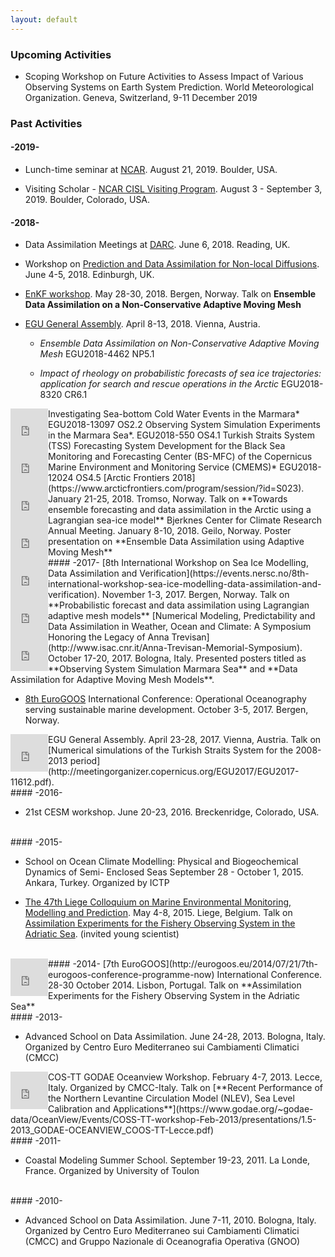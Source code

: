 ```yaml
---
layout: default
---
```


###  Upcoming Activities

- Scoping Workshop on Future Activities to Assess Impact of Various Observing Systems on Earth System Prediction. World Meteorological Organization. Geneva, Switzerland, 9-11 December 2019

###  Past Activities

#### -2019-

- Lunch-time seminar at [NCAR](https://staff.ucar.edu/for-staff/daily/calendar-event/cisl-visitor-program-data-assimilation-using-adaptive-non). August 21, 2019. Boulder, USA.

- Visiting Scholar - [NCAR CISL Visiting Program](https://www2.cisl.ucar.edu/cisl-visitor-program). August 3 - September 3, 2019. Boulder, Colorado, USA.

#### -2018-

- Data Assimilation Meetings at [DARC](http://www.met.reading.ac.uk/~darc/meetings). June 6, 2018. Reading, UK.

- Workshop on [Prediction and Data Assimilation for Non-local Diffusions](https://www.macs.hw.ac.uk/~hg94/da18). June 4-5, 2018. Edinburgh, UK.

- [EnKF workshop](https://www.iris.no/enkf/enkf-homepage). May 28-30, 2018. Bergen, Norway. Talk on **Ensemble Data Assimilation on a Non-Conservative Adaptive Moving Mesh**

- [EGU General Assembly](https://egu2018.eu). April 8-13, 2018. Vienna, Austria.

    - *Ensemble Data Assimilation on Non-Conservative Adaptive Moving Mesh* EGU2018-4462 NP5.1

    - *Impact of rheology on probabilistic forecasts of sea ice trajectories: application for search and rescue operations in the Arctic* EGU2018-8320 CR6.1

<div style="float: left; clear: left">
<iframe src="https://widgets.figshare.com/articles/6133214/embed?show_title=0" width="60" height="60" frameborder="0"></iframe>
</div>
Investigating Sea-bottom Cold Water Events in the Marmara* EGU2018-13097 OS2.2 

<div style="float: left; clear: left">
<iframe src="https://widgets.figshare.com/articles/6133175/embed?show_title=0" width="60" height="60" frameborder="0"></iframe>
</div>
Observing System Simulation Experiments in the Marmara Sea*. EGU2018-550 OS4.1

<div style="float: left; clear: left">
<iframe src="https://widgets.figshare.com/articles/6133199/embed?show_title=0" width="60" height="60" frameborder="0"></iframe>
</div>
Turkish Straits System (TSS) Forecasting System Development for the Black Sea Monitoring and Forecasting Center (BS-MFC) of the Copernicus Marine Environment and Monitoring Service (CMEMS)* EGU2018-12024 OS4.5

<div style="float: left; clear: left">
<iframe src="https://widgets.figshare.com/articles/5821668/embed?show_title=0" width="60" height="60" frameborder="0"></iframe>
</div>
[Arctic Frontiers 2018](https://www.arcticfrontiers.com/program/session/?id=S023). January 21-25, 2018. Tromso, Norway. Talk on **Towards ensemble forecasting and data assimilation in the Arctic using a Lagrangian sea-ice model**

<div style="float: left; clear: left">
<iframe src="https://widgets.figshare.com/articles/5822082/embed?show_title=0" width="60" height="60" frameborder="0"></iframe>
</div>
Bjerknes Center for Climate Research Annual Meeting. January 8-10, 2018. Geilo, Norway. Poster presentation on **Ensemble Data Assimilation using Adaptive Moving Mesh**


<br/>
#### -2017-
<div style="float: left; clear: left">
<iframe src="https://widgets.figshare.com/articles/5821659/embed?show_title=0" width="60" height="60" frameborder="0"></iframe>
</div>
[8th International Workshop on Sea Ice Modelling, Data Assimilation and Verification](https://events.nersc.no/8th-international-workshop-sea-ice-modelling-data-assimilation-and-verification). November 1-3, 2017. Bergen, Norway. Talk on **Probabilistic forecast and data assimilation using Lagrangian adaptive mesh models**


<div style="float: left; clear: left">
<iframe src="https://widgets.figshare.com/articles/5738487/embed?show_title=0" width="60" height="60" frameborder="0"></iframe>
</div>
[Numerical Modeling, Predictability and Data Assimilation in Weather, Ocean and Climate: A Symposium Honoring the Legacy of Anna Trevisan](http://www.isac.cnr.it/Anna-Trevisan-Memorial-Symposium). October 17-20, 2017. Bologna, Italy. Presented posters titled as **Observing System Simulation Marmara Sea** and **Data Assimilation for Adaptive Moving Mesh Models**.

- [8th EuroGOOS](http://eurogoos.imr.no) International Conference: Operational Oceanography serving sustainable marine development. October 3-5, 2017. Bergen, Norway.

<div style="float: left; clear: left">
<iframe src="https://widgets.figshare.com/articles/5822040/embed?show_title=0" width="60" height="60" frameborder="0"></iframe>
</div>
EGU General Assembly. April 23-28, 2017. Vienna, Austria. Talk on [Numerical simulations of the Turkish Straits System for the 2008-2013 period](http://meetingorganizer.copernicus.org/EGU2017/EGU2017-11612.pdf).

<br/>
#### -2016-

- 21st CESM workshop. June 20-23, 2016. Breckenridge, Colorado, USA.

<br/>
#### -2015-

- School on Ocean Climate Modelling: Physical and Biogeochemical Dynamics of Semi- Enclosed Seas September 28 - October 1, 2015. Ankara, Turkey. Organized by ICTP

- [The 47th Liege Colloquium on Marine Environmental Monitoring, Modelling and Prediction](http://modb.oce.ulg.ac.be/colloquium/2015). May 4-8, 2015. Liege, Belgium. Talk on [Assimilation Experiments for the Fishery Observing System in the Adriatic Sea](https://www.researchgate.net/publication/276069664_Assimilation_Experiments_for_the_Fishery_Observing_System_in_the_Adriatic_Sea). (invited young scientist)

<br/>
#### -2014-

<div style="float: left; clear: left">
<iframe src="https://widgets.figshare.com/articles/5821602/embed?show_title=0" width="60" height="60" frameborder="0"></iframe>
</div>
 [7th EuroGOOS](http://eurogoos.eu/2014/07/21/7th-eurogoos-conference-programme-now) International Conference. 28-30 October 2014. Lisbon, Portugal. Talk on **Assimilation Experiments for the Fishery Observing System in the Adriatic Sea**

<br/>
#### -2013-

- Advanced School on Data Assimilation. June 24-28, 2013. Bologna, Italy. Organized by Centro Euro Mediterraneo sui Cambiamenti Climatici (CMCC) 

<div style="float: left; clear: left">
<iframe src="https://widgets.figshare.com/articles/5821635/embed?show_title=0" width="60" height="60" frameborder="0"></iframe>
</div>
COS-TT GODAE Oceanview Workshop. February 4-7, 2013. Lecce, Italy. Organized by CMCC-Italy. Talk on [**Recent Performance of the Northern Levantine Circulation Model (NLEV), Sea Level Calibration and Applications**](https://www.godae.org/~godae-data/OceanView/Events/COSS-TT-workshop-Feb-2013/presentations/1.5-2013_GODAE-OCEANVIEW_COOS-TT-Lecce.pdf)

<br/>
#### -2011-

- Coastal Modeling Summer School. September 19-23, 2011. La Londe, France. Organized by University of Toulon

<br/>
#### -2010-

- Advanced School on Data Assimilation. June 7-11, 2010. Bologna, Italy. Organized by Centro Euro Mediterraneo sui Cambiamenti Climatici (CMCC) and Gruppo Nazionale di Oceanografia Operativa (GNOO) 
